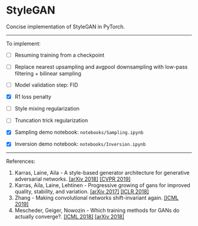 # StyleGAN

Concise implementation of StyleGAN in PyTorch.


---
To implement:
- [ ] Resuming training from a checkpoint
- [ ] Replace nearest upsampling and avgpool downsampling with low-pass filtering + bilinear sampling
- [ ] Model validation step: FID
- [x] R1 loss penalty
- [ ] Style mixing regularization
- [ ] Truncation trick regularization
- [x] Sampling demo notebook: `notebooks/Sampling.ipynb`
- [x] Inversion demo notebook: `notebooks/Inversion.ipynb`


---
References:
1. Karras, Laine, Aila - A style-based generator architecture for generative adversarial networks. [[arXiv 2018]](https://arxiv.org/abs/1812.04948) [[CVPR 2019]](http://openaccess.thecvf.com/content_CVPR_2019/html/Karras_A_Style-Based_Generator_Architecture_for_Generative_Adversarial_Networks_CVPR_2019_paper.html)
2. Karras, Aila, Laine, Lehtinen - Progressive growing of gans for improved quality, stability, and variation. [[arXiv 2017]](https://arxiv.org/abs/1710.10196) [[ICLR 2018]](https://openreview.net/forum?id=Hk99zCeAb&)
3. Zhang - Making convolutional networks shift-invariant again. [[ICML 2019]](https://arxiv.org/1904.11486)
4. Mescheder, Geiger, Nowozin - Which training methods for GANs do actually converge?. [[ICML 2018]](https://proceedings.mlr.press/v80/mescheder18a) [[arXiv 2018]](https://arxiv.org/pdf/1801.04406v4.pdf)
